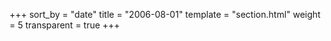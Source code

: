 +++
sort_by = "date"
title = "2006-08-01"
template = "section.html"
weight = 5
transparent = true
+++